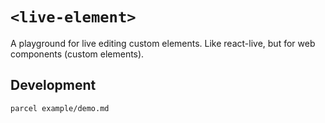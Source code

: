 # `<live-element>`

A playground for live editing custom elements. Like react-live, but for web components (custom elements).

## Development

```
parcel example/demo.md
```

